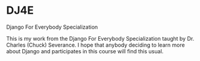 # DJ4E
 Django For Everybody Specialization 

 This is my work from the Django For Everybody Specialization taught by Dr. Charles (Chuck) Severance. I hope that anybody deciding to learn more about Django and participates in this course will find this usual. 

